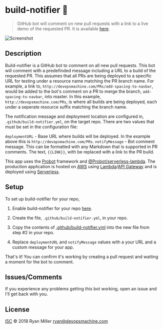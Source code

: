 # build-notifier :robot: 

> GitHub bot will comment on new pull requests with a link to a live demo of the requested PR. It is available [here](https://github.com/apps/build-notifier).

![Screenshot](https://ryanmillerc.github.io/build-notifier/screenshot.png)

## Description

Build-notifier is a GitHub bot to comment on all new pull requests. This bot will comment with a predefinded message including a URL to a build of the requested PR. This assumes that all PRs are being deployed to a specific URL for testing under a resource name matching the PR branch name. For example, a link to, `http://devopsmachine.com/PRs/add-spacing-to-navbar`, would be added to the bot's comment on a PR to merge the branch, `add-spacing-to-navbar`, into master. In this example, `http://devopsmachine.com/PRs`, is where all builds are being deployed, each under a seperate resource suffix matching the branch name.

The notification message and deployment location are configured in, `.github/build-notifier.yml`, on the target repo. There are
two values that must be set in the configuration file:

  `deploymentURL` - Base URL where builds will be deployed. In the example above this is `http://devopsmachine.com/PRs`.
  `notifyMessage` - Bot comment message. This can be formatted with any Markdown that is supported in PR comments. The text, `{{LINK}}`, with be replaced with a link to the PR build.
  
This app uses the [Probot](https://github.com/probot/probot) framework and [@Probot/serverless-lambda](https://github.com/probot/serverless-lambda). The production application is hosted on [AWS](https://aws.amazon.com/) using [Lambda](https://aws.amazon.com/lambda/)/[API Gateway](https://aws.amazon.com/api-gateway/) and is deployed using [Serverless](https://github.com/serverless/serverless).

## Setup

To set up build-notifier for your repo,

1. Enable build-notifier for your repo [here](https://github.com/apps/build-notifier).

2. Create the file, `.github/build-notifier.yml`, in your repo.

3. Copy the contents of [.github/build-notifier.yml](.github/build-notifier.yml) into the new file from step #2 in your repo.

4. Replace `deploymentURL` and `notifyMessage` values with a your URL and a custom message for your app.

That's it! You can confirm it's working by creating a pull request and waiting a moment for the bot to comment. 

## Issues/Comments

If you experience any problems getting this bot working, open an issue and I'll get back with you.

## License

[ISC](LICENSE) © 2018 Ryan Miller <ryan@devopsmachine.com>
